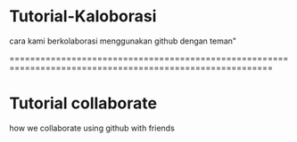 # Tutorial-Kaloborasi
cara kami berkolaborasi menggunakan github dengan teman"

=========================================================================================================

# Tutorial collaborate 
how we collaborate using github with friends
